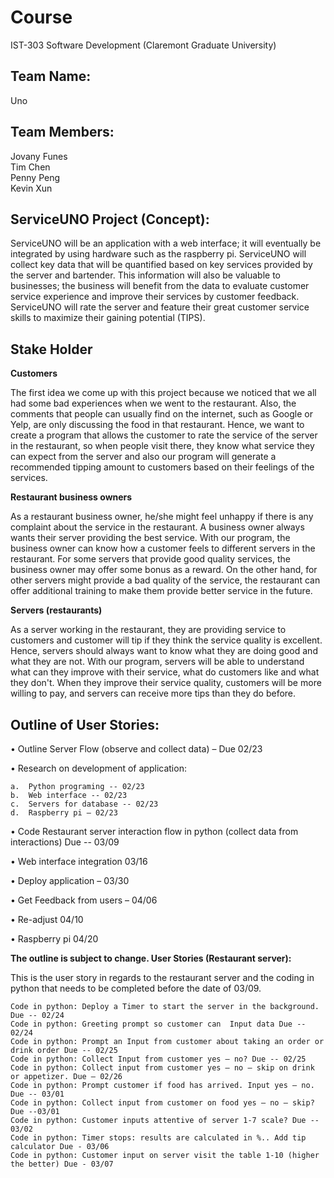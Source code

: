 
# Course
IST-303 Software Development (Claremont Graduate University)

## Team Name:
Uno
## Team Members:
Jovany Funes  
Tim Chen  
Penny Peng    
Kevin Xun

## ServiceUNO Project (Concept):

ServiceUNO will be an application with a web interface; it will eventually be integrated by using hardware such as the raspberry pi. ServiceUNO will collect key data that will be quantified based on key services provided by the server and bartender. This information will also be valuable to businesses; the business will benefit from the data to evaluate customer service experience and improve their services by customer feedback. ServiceUNO will rate the server and feature their great customer service skills to maximize their gaining potential (TIPS).


## Stake Holder

**Customers**

The first idea we come up with this project because we noticed that we all had some bad experiences when we went to the restaurant. Also, the comments that people can usually find on the internet, such as Google or Yelp, are only discussing the food in that restaurant. Hence, we want to create a program that allows the customer to rate the service of the server in the restaurant, so when people visit there, they know what service they can expect from the server and also our program will generate a recommended tipping amount to customers based on their feelings of the services.

**Restaurant business owners**

As a restaurant business owner, he/she might feel unhappy if there is any complaint about the service in the restaurant. A business owner always wants their server providing the best service. With our program, the business owner can know how a customer feels to different servers in the restaurant. For some servers that provide good quality services, the business owner may offer some bonus as a reward. On the other hand, for other servers might provide a bad quality of the service, the restaurant can offer additional training to make them provide better service in the future. 


**Servers (restaurants)**

As a server working in the restaurant, they are providing service to customers and customer will tip if they think the service quality is excellent. Hence, servers should always want to know what they are doing good and what they are not. With our program, servers will be able to understand what can they improve with their service, what do customers like and what they don't. When they improve their service quality, customers will be more willing to pay, and servers can receive more tips than they do before.  


## Outline of User Stories:

•	Outline Server Flow (observe and collect data) – Due 02/23

•	Research on development of application:

    a.	Python programing -- 02/23
    b.	Web interface -- 02/23
    c.	Servers for database -- 02/23
    d.	Raspberry pi – 02/23
    
•	Code Restaurant server interaction flow in python (collect data from interactions) Due -- 03/09

•	Web interface integration 03/16

•	Deploy application – 03/30

•	Get Feedback from users – 04/06

•	Re-adjust 04/10

•	Raspberry pi 04/20

**The outline is subject to change.
User Stories (Restaurant server):**

This is the user story in regards to the restaurant server and the coding in python that needs to be completed before the date of 03/09.

	Code in python: Deploy a Timer to start the server in the background. Due -- 02/24
	Code in python: Greeting prompt so customer can  Input data Due -- 02/24
	Code in python: Prompt an Input from customer about taking an order or drink order Due -- 02/25
	Code in python: Collect Input from customer yes – no? Due -- 02/25
	Code in python: Collect input from customer yes – no – skip on drink or appetizer. Due – 02/26
	Code in python: Prompt customer if food has arrived. Input yes – no. Due -- 03/01
	Code in python: Collect input from customer on food yes – no – skip? Due --03/01
	Code in python: Customer inputs attentive of server 1-7 scale? Due -- 03/02
	Code in python: Timer stops: results are calculated in %.. Add tip calculator Due - 03/06
	Code in python: Customer input on server visit the table 1-10 (higher the better) Due - 03/07
	

